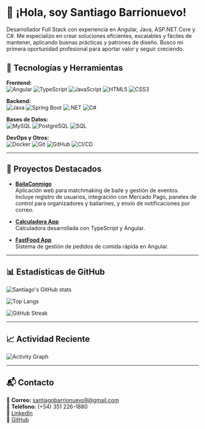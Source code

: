 # 👋 ¡Hola, soy Santiago Barrionuevo!

Desarrollador Full Stack con experiencia en Angular, Java, ASP.NET Core y C#. Me especializo en crear soluciones eficientes, escalables y fáciles de mantener, aplicando buenas prácticas y patrones de diseño. Busco mi primera oportunidad profesional para aportar valor y seguir creciendo.  


## 🚀 Tecnologías y Herramientas  

**Frontend:**  
![Angular](https://img.shields.io/badge/Angular-DD0031?logo=angular&logoColor=white) 
![TypeScript](https://img.shields.io/badge/TypeScript-3178C6?logo=typescript&logoColor=white) 
![JavaScript](https://img.shields.io/badge/JavaScript-F7DF1E?logo=javascript&logoColor=black) 
![HTML5](https://img.shields.io/badge/HTML5-E34F26?logo=html5&logoColor=white) 
![CSS3](https://img.shields.io/badge/CSS3-1572B6?logo=css3&logoColor=white)  

**Backend:**  
![Java](https://img.shields.io/badge/Java-007396?logo=java&logoColor=white) 
![Spring Boot](https://img.shields.io/badge/Spring%20Boot-6DB33F?logo=springboot&logoColor=white) 
![.NET](https://img.shields.io/badge/.NET-512BD4?logo=dotnet&logoColor=white) 
![C#](https://img.shields.io/badge/C%23-239120?logo=csharp&logoColor=white)  

**Bases de Datos:**  
![MySQL](https://img.shields.io/badge/MySQL-4479A1?logo=mysql&logoColor=white) 
![PostgreSQL](https://img.shields.io/badge/PostgreSQL-336791?logo=postgresql&logoColor=white) 
![SQL](https://img.shields.io/badge/SQL-000000?logo=databricks&logoColor=white)  

**DevOps y Otros:**  
![Docker](https://img.shields.io/badge/Docker-2496ED?logo=docker&logoColor=white) 
![Git](https://img.shields.io/badge/Git-F05032?logo=git&logoColor=white) 
![GitHub](https://img.shields.io/badge/GitHub-181717?logo=github&logoColor=white) 
![CI/CD](https://img.shields.io/badge/CI%2FCD-000000?logo=githubactions&logoColor=white)  

---

## 📌 Proyectos Destacados  

- **[BailaConmigo](https://github.com/santiagobarrionuevo9/BailaConmigo_app)**  
  Aplicación web para matchmaking de baile y gestión de eventos. Incluye registro de usuarios, integración con Mercado Pago, paneles de control para organizadores y bailarines, y envío de notificaciones por correo.  

- **[Calculadora App](https://github.com/santiagobarrionuevo9/Calculadora-app)**  
  Calculadora desarrollada con TypeScript y Angular.  

- **[FastFood App](https://github.com/santiagobarrionuevo9/FastFood-app)**  
  Sistema de gestión de pedidos de comida rápida en Angular.  

---

## 📊 Estadísticas de GitHub  

![Santiago's GitHub stats](https://github-readme-stats.vercel.app/api?username=santiagobarrionuevo9&show_icons=true&theme=radical&count_private=true)  

![Top Langs](https://github-readme-stats.vercel.app/api/top-langs/?username=santiagobarrionuevo9&layout=compact&theme=radical)  

![GitHub Streak](https://streak-stats.demolab.com/?user=santiagobarrionuevo9&theme=radical)  

---

## 📈 Actividad Reciente  

![Activity Graph](https://github-readme-activity-graph.vercel.app/graph?username=santiagobarrionuevo9&theme=github-compact)  

---

## 📬 Contacto  

📧 **Correo:** santiagobarrionuevo9@gmail.com  
📱 **Teléfono:** (+54) 351 226-1880  
🔗 [LinkedIn](https://www.linkedin.com/in/santiago-barrionuevo-4a1390241/)  
🔗 [GitHub](https://github.com/santiagobarrionuevo9)  






